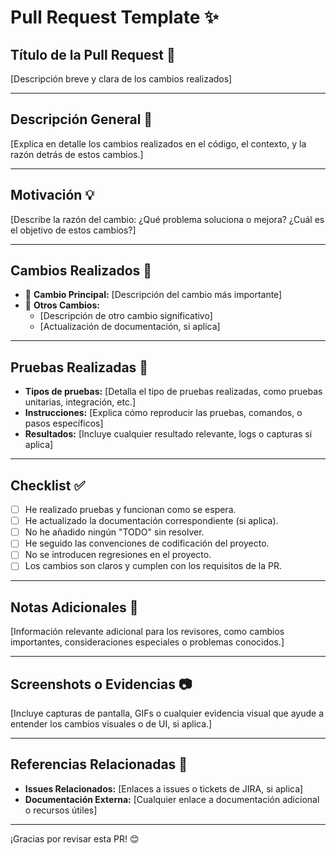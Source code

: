 # Pull Request Template ✨

## **Título de la Pull Request** 📝

[Descripción breve y clara de los cambios realizados]

---

## **Descripción General** 📄

[Explica en detalle los cambios realizados en el código, el contexto, y la razón detrás de estos cambios.]

---

## **Motivación** 💡

[Describe la razón del cambio: ¿Qué problema soluciona o mejora? ¿Cuál es el objetivo de estos cambios?]

---

## **Cambios Realizados** 🔄

- 📌 **Cambio Principal:** [Descripción del cambio más importante]
- 📌 **Otros Cambios:**
  - [Descripción de otro cambio significativo]
  - [Actualización de documentación, si aplica]

---

## **Pruebas Realizadas** 🧪

- **Tipos de pruebas:** [Detalla el tipo de pruebas realizadas, como pruebas unitarias, integración, etc.]
- **Instrucciones:** [Explica cómo reproducir las pruebas, comandos, o pasos específicos]
- **Resultados:** [Incluye cualquier resultado relevante, logs o capturas si aplica]

---

## **Checklist** ✅

- [ ] He realizado pruebas y funcionan como se espera.
- [ ] He actualizado la documentación correspondiente (si aplica).
- [ ] No he añadido ningún "TODO" sin resolver.
- [ ] He seguido las convenciones de codificación del proyecto.
- [ ] No se introducen regresiones en el proyecto.
- [ ] Los cambios son claros y cumplen con los requisitos de la PR.

---

## **Notas Adicionales** 📝

[Información relevante adicional para los revisores, como cambios importantes, consideraciones especiales o problemas conocidos.]

---

## **Screenshots o Evidencias** 📷

[Incluye capturas de pantalla, GIFs o cualquier evidencia visual que ayude a entender los cambios visuales o de UI, si aplica.]

---

## **Referencias Relacionadas** 🔗

- **Issues Relacionados:** [Enlaces a issues o tickets de JIRA, si aplica]
- **Documentación Externa:** [Cualquier enlace a documentación adicional o recursos útiles]

---

¡Gracias por revisar esta PR! 😊
